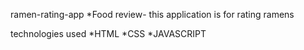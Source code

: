ramen-rating-app
*Food review- this application is for rating ramens

technologies used
*HTML *CSS *JAVASCRIPT